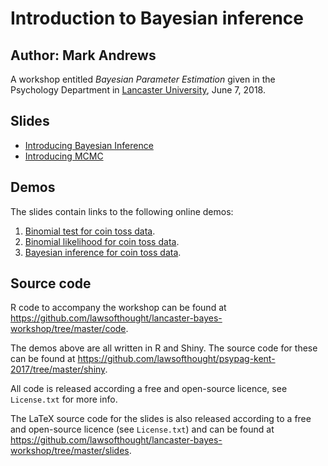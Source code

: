 # Introduction to Bayesian inference
## Author: Mark Andrews

A workshop entitled *Bayesian Parameter Estimation* given in the Psychology Department in [Lancaster University], June 7, 2018.

## Slides

* [Introducing Bayesian Inference](https://github.com/lawsofthought/lancaster-bayes-workshop/blob/master/slides/pdf/introducing_bayesian_inference.pdf)
* [Introducing MCMC](https://github.com/lawsofthought/lancaster-bayes-workshop/blob/master/slides/pdf/introducing_mcmc.pdf)


## Demos

The slides contain links to the following online demos:

1. [Binomial test for coin toss data](https://lawsofthought.shinyapps.io/binomial_test).
2. [Binomial likelihood for coin toss data](https://lawsofthought.shinyapps.io/binomial_likelihood).
3. [Bayesian inference for coin toss data](https://lawsofthought.shinyapps.io/bayesian_coin_inference).

## Source code

R code to accompany the workshop can be found at <https://github.com/lawsofthought/lancaster-bayes-workshop/tree/master/code>.

The demos above are all written in R and Shiny. The source code for these can be found at
<https://github.com/lawsofthought/psypag-kent-2017/tree/master/shiny>. 

All code is released according a free and open-source licence, see
`License.txt` for more info.

The LaTeX source code for the slides is also released according to a free and
open-source licence (see `License.txt`) and can be found at <https://github.com/lawsofthought/lancaster-bayes-workshop/tree/master/slides>.

[Lancaster University]: <http://www.lancaster.ac.uk/>
